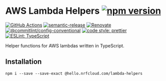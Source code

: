 # AWS Lambda Helpers [![npm version](https://img.shields.io/npm/v/@hello.nrfcloud.com/lambda-helpers.svg)](https://www.npmjs.com/package/@hello.nrfcloud.com/lambda-helpers)

[![GitHub Actions](https://github.com/hello-nrfcloud/lambda-helpers/workflows/Test%20and%20Release/badge.svg)](https://github.com/hello-nrfcloud/lambda-helpers/actions)
[![semantic-release](https://img.shields.io/badge/%20%20%F0%9F%93%A6%F0%9F%9A%80-semantic--release-e10079.svg)](https://github.com/semantic-release/semantic-release)
[![Renovate](https://img.shields.io/badge/renovate-enabled-brightgreen.svg)](https://renovatebot.com)
[![@commitlint/config-conventional](https://img.shields.io/badge/%40commitlint-config--conventional-brightgreen)](https://github.com/conventional-changelog/commitlint/tree/master/@commitlint/config-conventional)
[![code style: prettier](https://img.shields.io/badge/code_style-prettier-ff69b4.svg)](https://github.com/prettier/prettier/)
[![ESLint: TypeScript](https://img.shields.io/badge/ESLint-TypeScript-blue.svg)](https://github.com/typescript-eslint/typescript-eslint)

Helper functions for AWS lambdas written in TypeScript.

## Installation

    npm i --save --save-exact @hello.nrfcloud.com/lambda-helpers
